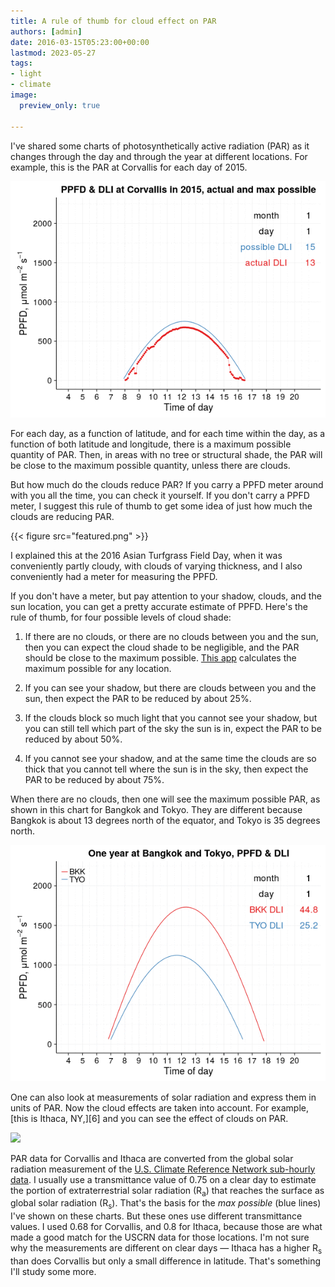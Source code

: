 ```yaml
---
title: A rule of thumb for cloud effect on PAR
authors: [admin]
date: 2016-03-15T05:23:00+00:00
lastmod: 2023-05-27
tags:
- light
- climate
image:
  preview_only: true

---
```


I've shared some charts of photosynthetically active radiation (PAR) as it changes through the day and through the year at different locations. For example, this is the PAR at Corvallis for each day of 2015.

![](ppfd_corvallis_2015.gif)

For each day, as a function of latitude, and for each time within the day, as a function of both latitude and longitude, there is a maximum possible quantity of PAR. Then, in areas with no tree or structural shade, the PAR will be close to the maximum possible quantity, unless there are clouds.

But how much do the clouds reduce PAR? If you carry a PPFD meter around with you all the time, you can check it yourself. If you don't carry a PPFD meter, I suggest this rule of thumb to get some idea of just how much the clouds are reducing PAR.

{{< figure src="featured.png" >}}

I explained this at the 2016 Asian Turfgrass Field Day, when it was conveniently partly cloudy, with clouds of varying thickness, and I also conveniently had a meter for measuring the PPFD.

If you don't have a meter, but pay attention to your shadow, clouds, and the sun location, you can get a pretty accurate estimate of PPFD. Here's the rule of thumb, for four possible levels of cloud shade:

1. If there are no clouds, or there are no clouds between you and the sun, then you can expect the cloud shade to be negligible, and the PAR should be close to the maximum possible. [This app](https://asianturfgrass.shinyapps.io/ppfd_by_time/) calculates the maximum possible for any location.

2. If you can see your shadow, but there are clouds between you and the sun, then expect the PAR to be reduced by about 25%.

3. If the clouds block so much light that you cannot see your shadow, but you can still tell which part of the sky the sun is in, expect the PAR to be reduced by about 50%.

4. If you cannot see your shadow, and at the same time the clouds are so thick that you cannot tell where the sun is in the sky, then expect the PAR to be reduced by about 75%.

When there are no clouds, then one will see the maximum possible PAR, as shown in this chart for Bangkok and Tokyo. They are different because Bangkok is about 13 degrees north of the equator, and Tokyo is 35 degrees north.

![](tokyo_bangkok.gif)

One can also look at measurements of solar radiation and express them in units of PAR. Now the cloud effects are taken into account. For example, [this is Ithaca, NY,][6] and you can see the effect of clouds on PAR.

![](ithaca.gif)

PAR data for Corvallis and Ithaca are converted from the global solar radiation measurement of the [U.S. Climate Reference Network sub-hourly data](https://www.ncei.noaa.gov/access/crn/qcdatasets.html). I usually use a transmittance value of 0.75 on a clear day to estimate the portion of extraterrestrial solar radiation (R<sub>a</sub>) that reaches the surface as global solar radiation (R<sub>s</sub>). That's the basis for the _max possible_ (blue lines) I've shown on these charts. But these ones use different transmittance values. I used 0.68 for Corvallis, and 0.8 for Ithaca, because those are what made a good match for the USCRN data for those locations. I'm not sure why the measurements are different on clear days &#8212; Ithaca has a higher R<sub>s</sub> than does Corvallis but only a small difference in latitude. That's something I'll study some more.
